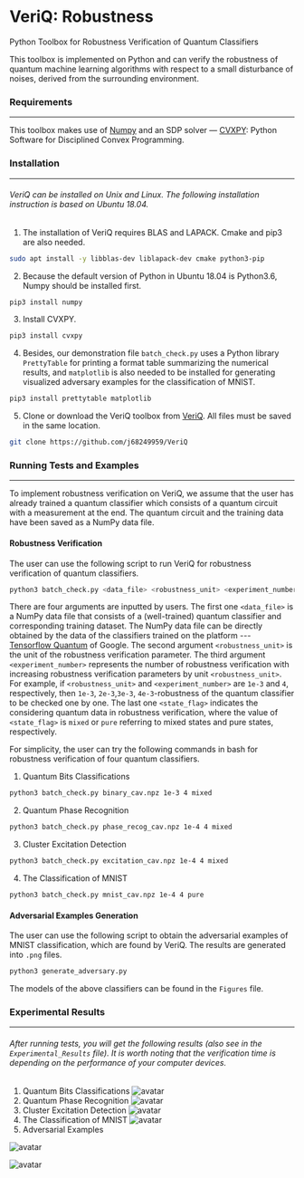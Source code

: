 VeriQ: Robustness
===
Python Toolbox for Robustness Verification of Quantum Classifiers 

This toolbox is implemented on Python and can verify the robustness of quantum machine learning algorithms with respect to a small disturbance of noises, derived from the surrounding environment.

### Requirements 
---
This toolbox makes use of [Numpy](https://numpy.org) and an SDP solver — [CVXPY](https://www.cvxpy.org/): Python Software for Disciplined Convex Programming. 

### Installation
---
###### VeriQ can be installed on Unix and Linux. The following installation instruction is based on Ubuntu 18.04.

1) The installation of VeriQ requires BLAS and LAPACK. Cmake and pip3 are also needed.
```sh
sudo apt install -y libblas-dev liblapack-dev cmake python3-pip
```
2) Because the default version of Python in Ubuntu 18.04 is Python3.6, Numpy should be installed first.
```sh
pip3 install numpy
```
3) Install CVXPY.
```sh
pip3 install cvxpy
```
4) Besides, our demonstration file `batch_check.py` uses a Python library `PrettyTable` for printing a format table summarizing the numerical results, and `matplotlib` is also needed to be installed for generating visualized adversary examples for the classification of MNIST.
```sh
pip3 install prettytable matplotlib
```
5) Clone or download the VeriQ toolbox from [VeriQ](https://github.com/j68249959/VeriQ). All files must be saved in the same location.
```sh
git clone https://github.com/j68249959/VeriQ
```

### Running Tests and Examples
---
To implement robustness verification on VeriQ, we assume that the user has already trained a quantum classifier which consists of a quantum circuit with a measurement at the end. The quantum circuit and the training data have been saved as a NumPy data file.

#### Robustness Verification

The user can use the following script to run VeriQ for robustness verification of quantum classifiers.
```sh
python3 batch_check.py <data_file> <robustness_unit> <experiment_number> <state_flag>
```
There are four arguments are inputted by users. The first one `<data_file>` is a NumPy data file that consists of a (well-trained) quantum classifier and corresponding training dataset. The NumPy data file can be directly obtained by the data of the classifiers trained on the platform --- [Tensorflow Quantum](https://www.tensorflow.org/quantum/) of Google. The second argument `<robustness_unit>` is the unit of the robustness verification parameter. The third argument `<experiment_number>` represents the number of robustness verification with increasing robustness verification parameters by unit `<robustness_unit>`. For example, if `<robustness_unit>` and `<experiment_number>` are `1e-3` and `4`, respectively, then `1e-3`, `2e-3`,`3e-3`, `4e-3`-robustness of the quantum classifier to be checked one by one. The last one `<state_flag>` indicates the considering quantum data in robustness verification, where the value of `<state_flag>` is `mixed`  or `pure` referring to mixed states and pure states, respectively.

For simplicity, the user can try the following commands in bash for robustness verification of four quantum classifiers.

1) Quantum Bits Classifications
```sh
python3 batch_check.py binary_cav.npz 1e-3 4 mixed
```
2) Quantum Phase Recognition 
```sh
python3 batch_check.py phase_recog_cav.npz 1e-4 4 mixed
```
3) Cluster Excitation Detection 
```sh
python3 batch_check.py excitation_cav.npz 1e-4 4 mixed
```
4) The Classification of MNIST
```sh
python3 batch_check.py mnist_cav.npz 1e-4 4 pure
```

#### Adversarial Examples Generation

The user can use the following script to obtain the adversarial examples of MNIST classification, which are found by VeriQ. The results are generated into `.png` files.

```sh
python3 generate_adversary.py
```
The models of the above classifiers can be found in the `Figures` file. 

### Experimental Results
---
###### After running tests, you will get the following results (also see in the `Experimental_Results` file). It is worth noting that the verification time is depending on the performance of your computer devices. 
1) Quantum Bits Classifications
![avatar](https://github.com/j68249959/VeriQ/blob/main/Experimental%20Results/Binary.png)
2) Quantum Phase Recognition 
![avatar](https://github.com/j68249959/VeriQ/blob/main/Experimental%20Results/Phase.png)
3) Cluster Excitation Detection 
![avatar](https://github.com/j68249959/VeriQ/blob/main/Experimental%20Results/Excitation.png)
4) The Classification of MNIST
![avatar](https://github.com/j68249959/VeriQ/blob/main/Experimental%20Results/MNIST.png)
5) Adversarial Examples

![avatar](https://github.com/j68249959/VeriQ/blob/main/Experimental%20Results/adversary_exmaple_1.png)

![avatar](https://github.com/j68249959/VeriQ/blob/main/Experimental%20Results/adversary_exmaple_2.png)
